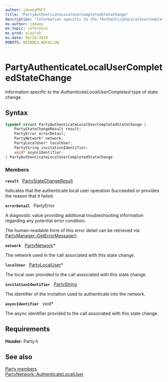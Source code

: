 ```yaml
---
author: jdeweyMSFT
title: "PartyAuthenticateLocalUserCompletedStateChange"
description: "Information specific to the *AuthenticateLocalUserCompleted* type of state change."
ms.author: jdewey
ms.topic: reference
ms.prod: playfab
ms.date: 09/26/2019
ROBOTS: NOINDEX,NOFOLLOW
---
```


# PartyAuthenticateLocalUserCompletedStateChange  

Information specific to the *AuthenticateLocalUserCompleted* type of state change.  

## Syntax  
  
```cpp
typedef struct PartyAuthenticateLocalUserCompletedStateChange {  
    PartyStateChangeResult result;  
    PartyError errorDetail;  
    PartyNetwork* network;  
    PartyLocalUser* localUser;  
    PartyString invitationIdentifier;  
    void* asyncIdentifier;  
} PartyAuthenticateLocalUserCompletedStateChange  
```
  
### Members  
  
**`result`** &nbsp; [PartyStateChangeResult](../enums/partystatechangeresult.md)  
  
Indicates that the authenticate local user operation Succeeded or provides the reason that it failed.
  
**`errorDetail`** &nbsp; PartyError  
  
A diagnostic value providing additional troubleshooting information regarding any potential error condition.
  
The human-readable form of this error detail can be retrieved via [PartyManager::GetErrorMessage()](../classes/PartyManager/methods/partymanager_geterrormessage.md).
  
**`network`** &nbsp; [PartyNetwork](../classes/PartyNetwork/partynetwork.md)*  
  
The network used in the call associated with this state change.
  
**`localUser`** &nbsp; [PartyLocalUser](../classes/PartyLocalUser/partylocaluser.md)*  
  
The local user provided to the call associated with this state change.
  
**`invitationIdentifier`** &nbsp; [PartyString](../typedefs.md)  
  
The identifier of the invitation used to authenticate into the network.
  
**`asyncIdentifier`** &nbsp; void*  
  
The async identifier provided to the call associated with this state change.
  
  
## Requirements  
  
**Header:** Party.h
  
## See also  
[Party members](../party_members.md)  
[PartyNetwork::AuthenticateLocalUser](../classes/PartyNetwork/methods/partynetwork_authenticatelocaluser.md)
  
  
